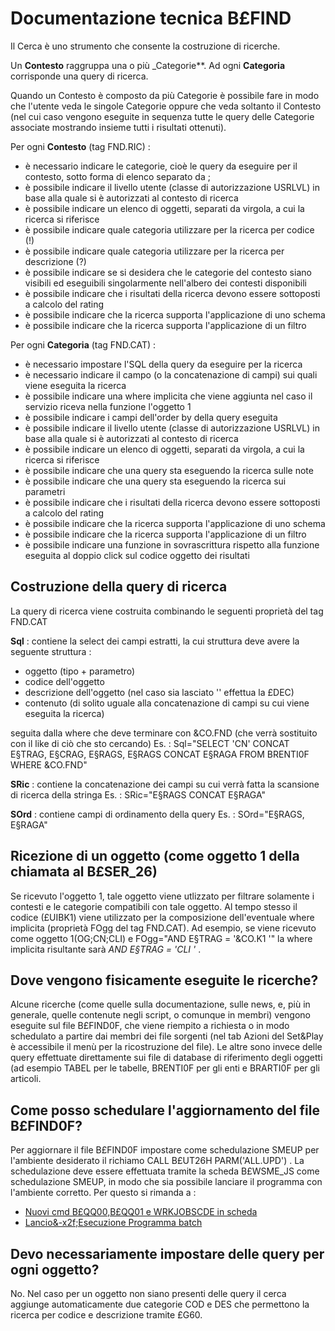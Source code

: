 # Documentazione tecnica B£FIND

Il Cerca è uno strumento che consente la costruzione di ricerche.

Un **Contesto** raggruppa una o più _Categorie**.
Ad ogni **Categoria** corrisponde una query di ricerca.


Quando un Contesto è composto da più Categorie è possibile fare in modo che l'utente veda le singole Categorie oppure che veda soltanto il Contesto (nel cui caso vengono eseguite in sequenza tutte le query delle Categorie associate mostrando insieme tutti i risultati ottenuti).


Per ogni **Contesto**  (tag FND.RIC) : 

- è necessario indicare le categorie, cioè le query da eseguire per il contesto, sotto forma di elenco separato da ;
- è possibile indicare il livello utente (classe di autorizzazione USRLVL) in base alla quale si è autorizzati al contesto di ricerca
- è possibile indicare un elenco di oggetti, separati da virgola, a cui la ricerca si riferisce
- è possibile indicare quale categoria utilizzare per la ricerca per codice (!)
- è possibile indicare quale categoria utilizzare per la ricerca per descrizione (?)
- è possibile indicare se si desidera che le categorie del contesto siano visibili ed eseguibili singolarmente nell'albero dei contesti disponibili
- è possibile indicare che i risultati della ricerca devono essere sottoposti a calcolo del rating
- è possibile indicare che la ricerca supporta l'applicazione di uno schema
- è possibile indicare che la ricerca supporta l'applicazione di un filtro



Per ogni **Categoria**  (tag FND.CAT) : 

- è necessario impostare l'SQL della query da eseguire per la ricerca
- è necessario indicare il campo (o la concatenazione di campi) sui quali viene eseguita la ricerca
- è possibile indicare una where implicita che viene aggiunta nel caso il servizio riceva nella funzione l'oggetto 1
- è possibile indicare i campi dell'order by della query eseguita
- è possibile indicare il livello utente (classe di autorizzazione USRLVL) in base alla quale si è autorizzati al contesto di ricerca
- è possibile indicare un elenco di oggetti, separati da virgola, a cui la ricerca si riferisce
- è possibile indicare che una query sta eseguendo la ricerca sulle note
- è possibile indicare che una query sta eseguendo la ricerca sui parametri
- è possibile indicare che i risultati della ricerca devono essere sottoposti a calcolo del rating
- è possibile indicare che la ricerca supporta l'applicazione di uno schema
- è possibile indicare che la ricerca supporta l'applicazione di un filtro
- è possibile indicare una funzione in sovrascrittura rispetto alla funzione eseguita al doppio click sul codice oggetto dei risultati


## Costruzione della query di ricerca
La query di ricerca viene costruita combinando le seguenti proprietà del tag FND.CAT

**Sql** :  contiene la select dei campi estratti, la cui struttura deve avere la seguente struttura : 

- oggetto (tipo + parametro)
- codice dell'oggetto
- descrizione dell'oggetto (nel caso sia lasciato '' effettua la £DEC)
- contenuto (di solito uguale alla concatenazione di campi su cui viene eseguita la ricerca)

seguita dalla where che deve terminare con &CO.FND (che verrà sostituito con il like di ciò che sto cercando)
Es. :  Sql="SELECT 'CN' CONCAT E§TRAG, E§CRAG, E§RAGS, E§RAGS CONCAT E§RAGA FROM BRENTI0F  WHERE &CO.FND"

**SRic** :  contiene la concatenazione dei campi su cui verrà fatta la scansione di ricerca della stringa
Es. :  SRic="E§RAGS CONCAT E§RAGA"

**SOrd** :  contiene campi di ordinamento della query
 Es. :  SOrd="E§RAGS, E§RAGA"



## Ricezione di un oggetto (come oggetto 1 della chiamata al B£SER_26)
Se ricevuto l'oggetto 1, tale oggetto viene utlizzato per filtrare solamente i contesti e le categorie compatibili con tale oggetto.
Al tempo stesso il codice (£UIBK1) viene utilizzato per la composizione dell'eventuale where implicita (proprietà FOgg del tag FND.CAT).
Ad esempio, se viene ricevuto come oggetto 1(OG;CN;CLI) e FOgg="AND E§TRAG = '&CO.K1 '" la where implicita risultante sarà _AND E§TRAG = 'CLI '_ .

## Dove vengono fisicamente eseguite le ricerche?
Alcune ricerche (come quelle sulla documentazione, sulle news, e, più in generale, quelle contenute negli script, o comunque in membri) vengono eseguite sul file B£FIND0F, che viene riempito a richiesta o in modo schedulato a partire dai membri dei file sorgenti (nel tab Azioni del Set&Play è accessibile il menù per la ricostruzione del file).
Le altre sono invece delle query effettuate direttamente sui file di database di riferimento degli oggetti (ad esempio TABEL per le tabelle, BRENTI0F per gli enti e BRARTI0F per gli articoli.

## Come posso schedulare l'aggiornamento del file B£FIND0F?
Per aggiornare il file B£FIND0F impostare come schedulazione SMEUP per l'ambiente desiderato il richiamo CALL B£UT26H PARM('ALL.UPD') .
La schedulazione deve essere effettuata tramite la scheda B£WSME_JS come schedulazione SMEUP, in modo che sia possibile lanciare il programma con l'ambiente corretto. Per questo si rimanda a : 
- [Nuovi cmd B£QQ00,B£QQ01 e WRKJOBSCDE in scheda](Sorgenti/MB/DOC_NWS/NWS001549)
- [Lancio&-x2f;Esecuzione Programma batch](Sorgenti/DOC/TA/B£AMO/A£BASE_SM)

## Devo necessariamente impostare delle query per ogni oggetto?
No. Nel caso per un oggetto non siano presenti delle query il cerca aggiunge automaticamente due categorie COD e DES che permettono la ricerca per codice e descrizione tramite £G60.

